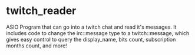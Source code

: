 # twitch_reader

ASIO Program that can go into a twitch chat and read it's messages. It includes code to change the irc::message type to a twitch::message, which gives easy control to query the display_name, bits count, subscription months count, and more!
